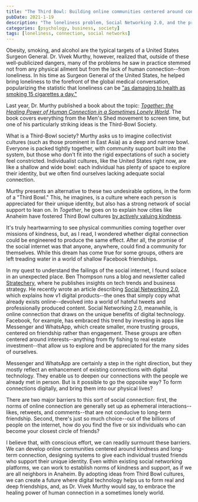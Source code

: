 ```yaml
---
title: "The Third Bowl: Building online communities centered around connection"
pubDate: 2021-1-19
description: "The loneliness problem, Social Networking 2.0, and the promise of better digital connection."
categories: [psychology, business, society]
tags: [loneliness, connection, social networks]
---
```


Obesity, smoking, and alcohol are the typical targets of a United States Surgeon General. Dr. Vivek Murthy, however, realized that, outside of these well-publicized dangers, many of the problems he saw in practice stemmed not from any physical ailment but from the lack of human connection--from loneliness. In his time as Surgeon General of the United States, he helped bring loneliness to the forefront of the global medical conversation, popularizing the statistic that loneliness can be ["as damaging to health as smoking 15 cigarettes a day."](https://www.hrsa.gov/enews/past-issues/2019/january-17/loneliness-epidemic)

Last year, Dr. Murthy published a book about the topic: [*Together: the Healing Power of Human Connection in a Sometimes Lonely World*](https://www.vivekmurthy.com/together-book). The book covers everything from the Men's Shed movement to screen time, but one of his particularly striking ideas is the Third-Bowl Society.

What is a Third-Bowl society? Murthy asks us to imagine collectivist cultures (such as those prominent in East Asia) as a deep and narrow bowl. Everyone is packed tightly together, with community support built into the system, but those who don't fit into the rigid expectations of such a society feel constricted. Individualist cultures, like the United States right now, are like a shallow and wide bowl: each individual has plenty of space to explore their identity, but we often find ourselves lacking adequate social connection. 

Murthy presents an alternative to these two undesirable options, in the form of a "Third Bowl." This, he imagines, is a culture where each person is appreciated for their unique identity, but also has a strong network of social support to lean on. In *Together*, he goes on to explain how cities like Anaheim have fostered Third Bowl cultures [by actively valuing kindness](https://cityofkindness.org/the-first-city-of-kindness/). 

It's truly heartwarming to see physical communities coming together over missions of kindness, but, as I read, I wondered whether digital connection could be engineered to produce the same effect. After all, the promise of the social internet was that anyone, anywhere, could find a community for themselves. While this dream has come true for some groups, others are left treading water in a world of shallow Facebook friendships. 

In my quest to understand the failings of the social internet, I found solace in an unexpected place. Ben Thompson runs a blog and newsletter called [Stratechery](https://stratechery.com), where he publishes insights on tech trends and business strategy. He recently wrote an article describing [Social Networking 2.0](https://stratechery.com/2020/social-networking-2-0/), which explains how v1 digital products--the ones that simply copy what already exists online--devolved into a world of hateful tweets and professionally produced content. Social Networking 2.0, meanwhile, is online connection that draws on the unique benefits of digital technology. Facebook, for example, has embraced this trend by investing in apps like Messenger and WhatsApp, which create smaller, more trusting groups, centered on friendship rather than engagement. These groups are often centered around interests--anything from fly fishing to real estate investment--that allow us to explore and be appreciated for the many sides of ourselves. 

Messenger and WhatsApp are certainly a step in the right direction, but they mostly reflect an enhancement of existing connections with digital technology. They enable us to deepen our connections with the people we already met in person. But is it possible to go the opposite way? To form connections digitally, and bring them into our physical lives?

There are two major barriers to this sort of social connection: first, the norms of online connection are generally set up as ephemeral interactions--likes, retweets, and comments--that are not conducive to long-term friendship. Second, there's just so much choice--out of the billions of people on the internet, how do you find the five or six individuals who can become your closest circle of friends?

I believe that, with conscious effort, we can readily surmount these barriers. We can develop online communities centered around kindness and long-term connection, designing systems to give each individual trusted friends who support their unique identity. Even within existing social networking platforms, we can work to establish norms of kindness and support, as if we are all neighbors in Anaheim. By adopting ideas from Third Bowl cultures, we can create a future where digital technology helps us to form real and deep friendships, and, as Dr. Vivek Murthy would say, to embrace the healing power of human connection in a sometimes lonely world. 
